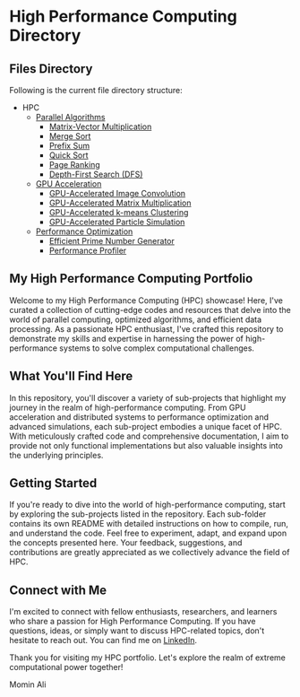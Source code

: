 # High Performance Computing Directory

## Files Directory

Following is the current file directory structure:

- HPC
  - [Parallel Algorithms](Parallel%20Algorithms)
    - [Matrix-Vector Multiplication](Parallel%20Algorithms/Matrix-Vector%20Multiplication)
    - [Merge Sort](Parallel%20Algorithms/Merge%20Sort)
    - [Prefix Sum](Parallel%20Algorithms/Prefix%20Sum)
    - [Quick Sort](Parallel%20Algorithms/Quick%20Sort)
    - [Page Ranking](Parallel%20Algorithms/Page%20Ranking)
    - [Depth-First Search (DFS)](Parallel%20Algorithms/Depth-First%20Search%20(DFS))
  - [GPU Acceleration](GPU%20Acceleration)
    - [GPU-Accelerated Image Convolution](GPU%20Acceleration/GPU-Accelerated%20Image%20Convolution)
    - [GPU-Accelerated Matrix Multiplication](GPU%20Acceleration/GPU-Accelerated%20Matrix%20Multiplication)
    - [GPU-Accelerated k-means Clustering](GPU%20Acceleration/GPU-Accelerated%20k-means%20Clustering)
    - [GPU-Accelerated Particle Simulation](GPU%20Acceleration/GPU-Accelerated%20Particle%20Simulation)
  - [Performance Optimization](Performance%20Optimization)
    - [Efficient Prime Number Generator](Performance%20Optimization/Efficient%20Prime%20Number%20Generator)
    - [Performance Profiler](Performance%20Optimization/Performance%20Profiler)


## My High Performance Computing Portfolio

Welcome to my High Performance Computing (HPC) showcase! Here, I've curated a collection of cutting-edge codes and resources that delve into the world of parallel computing, optimized algorithms, and efficient data processing. As a passionate HPC enthusiast, I've crafted this repository to demonstrate my skills and expertise in harnessing the power of high-performance systems to solve complex computational challenges.

## What You'll Find Here

In this repository, you'll discover a variety of sub-projects that highlight my journey in the realm of high-performance computing. From GPU acceleration and distributed systems to performance optimization and advanced simulations, each sub-project embodies a unique facet of HPC. With meticulously crafted code and comprehensive documentation, I aim to provide not only functional implementations but also valuable insights into the underlying principles.

## Getting Started

If you're ready to dive into the world of high-performance computing, start by exploring the sub-projects listed in the repository. Each sub-folder contains its own README with detailed instructions on how to compile, run, and understand the code. Feel free to experiment, adapt, and expand upon the concepts presented here. Your feedback, suggestions, and contributions are greatly appreciated as we collectively advance the field of HPC.

## Connect with Me

I'm excited to connect with fellow enthusiasts, researchers, and learners who share a passion for High Performance Computing. If you have questions, ideas, or simply want to discuss HPC-related topics, don't hesitate to reach out. You can find me on [LinkedIn](https://www.linkedin.com/in/mominalix).

Thank you for visiting my HPC portfolio. Let's explore the realm of extreme computational power together!

Momin Ali


